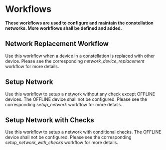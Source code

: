 # Workflows
**These workflows are used to configure and maintain the constellation networks. More workflows shall be defined and added.**

## Network Replacement Workflow
Use this workflow when a device in a constellation is replaced with other device. Please see the corresponding *network_device_replacement* workflow for more details.

## Setup Network
Use this workflow to setup a network without any check except OFFLINE devices. The OFFLINE device shall not be configured. Please see the corresponding *setup_network* workflow for more details.

## Setup Network with Checks
Use this workflow to setup a network with conditional checks. The OFFLINE device shall not be configured. Please see the corresponding *setup_network_with_checks* workflow for more details.